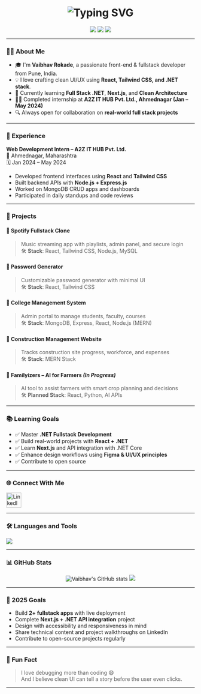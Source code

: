 <!-- Profile README for Vaibhav Rokade -->

<h1 align="center">
  <img src="https://readme-typing-svg.demolab.com?font=Fira+Code&pause=1000&center=true&vCenter=true&width=435&lines=Hi+%F0%9F%91%8B%2C+I'm+Vaibhav+Rokade;Frontend+Developer+from+Pune;Welcome+to+my+GitHub+profile!" alt="Typing SVG" />
</h1>

<p align="center">
  <img src="https://img.shields.io/badge/Frontend-Developer-blue?style=flat-square&logo=appveyor" />
  <img src="https://img.shields.io/badge/.NET-Stack-purple?style=flat-square&logo=dotnet" />
  <img src="https://img.shields.io/badge/ReactJS-%2361DAFB.svg?style=flat-square&logo=react&logoColor=white" />
</p>

---

### 👨‍💻 About Me

- 🎓 I'm **Vaibhav Rokade**, a passionate front-end & fullstack developer from Pune, India.  
- 💡 I love crafting clean UI/UX using **React, Tailwind CSS, and .NET stack**.  
- 🌱 Currently learning **Full Stack .NET**, **Next.js**, and **Clean Architecture**  
- 👨‍💻 Completed internship at **A2Z IT HUB Pvt. Ltd., Ahmednagar (Jan – May 2024)**  
- 🔍 Always open for collaboration on **real-world full stack projects**

---

### 💼 Experience

**Web Development Intern – A2Z IT HUB Pvt. Ltd.**  
📍 Ahmednagar, Maharashtra  
🗓 Jan 2024 – May 2024  
- Developed frontend interfaces using **React** and **Tailwind CSS**  
- Built backend APIs with **Node.js + Express.js**  
- Worked on MongoDB CRUD apps and dashboards  
- Participated in daily standups and code reviews

---

### 🚀 Projects

#### 🎵 Spotify Fullstack Clone  
> Music streaming app with playlists, admin panel, and secure login  
🛠 **Stack**: React, Tailwind CSS, Node.js, MySQL

#### 🧠 Password Generator  
> Customizable password generator with minimal UI  
🛠 **Stack**: React, Tailwind CSS

#### 🏫 College Management System  
> Admin portal to manage students, faculty, courses  
🛠 **Stack**: MongoDB, Express, React, Node.js (MERN)

#### 🧱 Construction Management Website  
> Tracks construction site progress, workforce, and expenses  
🛠 **Stack**: MERN Stack

#### 🌾 Familyizers – AI for Farmers *(In Progress)*  
> AI tool to assist farmers with smart crop planning and decisions  
🛠 **Planned Stack**: React, Python, AI APIs

---

### 📚 Learning Goals

- ✅ Master **.NET Fullstack Development**  
- ✅ Build real-world projects with **React + .NET**  
- ✅ Learn **Next.js** and API integration with .NET Core  
- ✅ Enhance design workflows using **Figma & UI/UX principles**  
- ✅ Contribute to open source  

---

### 🌐 Connect With Me

<p align="left">
  <a href="https://linkedin.com/in/vaibhvrokade" target="blank">
    <img align="center" src="https://skillicons.dev/icons?i=linkedin" height="40" alt="LinkedIn" />
  </a>
</p>

---

### 🛠️ Languages and Tools

<p align="left">
  <img src="https://skillicons.dev/icons?i=html,css,js,react,tailwind,bootstrap,git,github,c,dotnet,csharp,mongodb,mysql,postman,nodejs,express,figma,vscode" />
</p>

---

### 📊 GitHub Stats

<p align="center">
  <img src="https://github-readme-stats.vercel.app/api?username=vaibhvrokade1&show_icons=true&theme=radical" alt="Vaibhav's GitHub stats" />
  <img src="https://github-readme-streak-stats.herokuapp.com/?user=vaibhvrokade&theme=radical" />
</p>

---

### 🎯 2025 Goals

- Build **2+ fullstack apps** with live deployment  
- Complete **Next.js + .NET API integration** project  
- Design with accessibility and responsiveness in mind  
- Share technical content and project walkthroughs on LinkedIn  
- Contribute to open-source projects regularly  

---

### 🎯 Fun Fact

> I love debugging more than coding 😄  
> And I believe clean UI can tell a story before the user even clicks.

---


